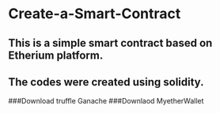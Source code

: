 # Create-a-Smart-Contract
## This is a simple smart contract based on Etherium platform.
## The codes were created using solidity.

###Download truffle Ganache
###Downlaod MyetherWallet

